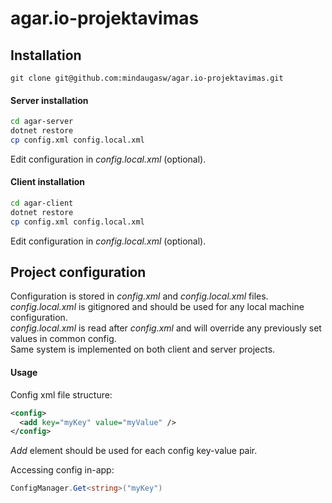 # agar.io-projektavimas

## Installation  
`git clone git@github.com:mindaugasw/agar.io-projektavimas.git`  

#### Server installation
```bash
cd agar-server
dotnet restore
cp config.xml config.local.xml
```
Edit configuration in *config.local.xml* (optional).

#### Client installation

```bash
cd agar-client
dotnet restore
cp config.xml config.local.xml
```
Edit configuration in *config.local.xml* (optional).


## Project configuration

Configuration is stored in *config.xml* and *config.local.xml* files.  
*config.local.xml* is gitignored and should be used for any local machine configuration.  
*config.local.xml* is read after *config.xml* and will override any previously set values in common config.  
Same system is implemented on both client and server projects.  

#### Usage
Config xml file structure:
```xml
<config>
  <add key="myKey" value="myValue" />
</config>
```

*Add* element should be used for each config key-value pair.

Accessing config in-app:

```csharp
ConfigManager.Get<string>("myKey")
```

